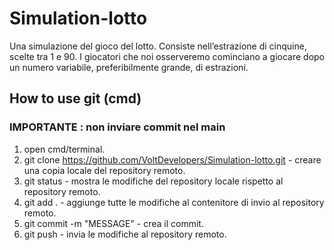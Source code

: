 # Simulation-lotto
Una simulazione del gioco del lotto. Consiste nell’estrazione di cinquine, scelte tra 1 e 90. I giocatori che noi osserveremo cominciano a giocare dopo un numero variabile, preferibilmente grande, di estrazioni.


## How to use git (cmd)
### IMPORTANTE : non inviare commit nel main
1) open cmd/terminal.
2) git clone https://github.com/VoltDevelopers/Simulation-lotto.git - creare una copia locale del repository remoto.
3) git status - mostra le modifiche del repository locale rispetto al repository remoto.
4) git add . - aggiunge tutte le modifiche al contenitore di invio al repository remoto.
5) git commit -m "MESSAGE" - crea il commit.
6) git push - invia le modifiche al repository remoto.
